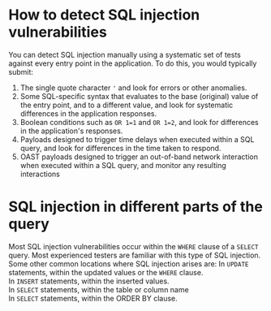 # How to detect SQL injection vulnerabilities
You can detect SQL injection manually using a systematic set of tests against every entry point in the application. To do this, you would typically submit:

1) The single quote character `'` and look for errors or other anomalies.<br>
2) Some SQL-specific syntax that evaluates to the base (original) value of the entry point, and to a different value, and look for systematic
differences in the application responses.
3) Boolean conditions such as `OR 1=1` and `OR 1=2`, and look for differences in the application's responses.
4) Payloads designed to trigger time delays when executed within a SQL query, and look for differences in the time taken to respond.
5) OAST payloads designed to trigger an out-of-band network interaction when executed within a SQL query, and monitor any resulting interactions

# SQL injection in different parts of the query

Most SQL injection vulnerabilities occur within the `WHERE` clause of a `SELECT` query. Most experienced testers are familiar with this type of SQL injection.<br>
Some other common locations where SQL injection arises are:
In `UPDATE` statements, within the updated values or the `WHERE` clause.<br>
In `INSERT` statements, within the inserted values.<br>
In `SELECT` statements, within the table or column name<br>
In `SELECT` statements, within the ORDER BY clause.<br>

